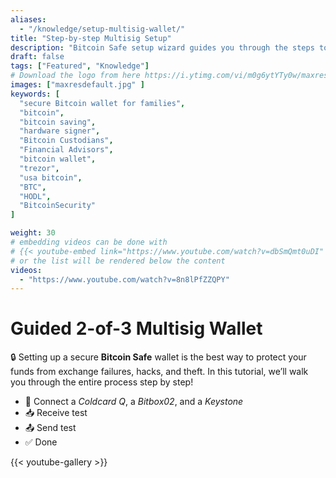 ```yaml
---
aliases:
  - "/knowledge/setup-multisig-wallet/"
title: "Step-by-step Multisig Setup"
description: "Bitcoin Safe setup wizard guides you through the steps to create a 2-of-3 Multisig bitcoin wallet"
draft: false
tags: ["Featured", "Knowledge"]
# Download the logo from here https://i.ytimg.com/vi/m0g6ytYTy0w/maxresdefault.jpg
images: ["maxresdefault.jpg" ]
keywords: [
  "secure Bitcoin wallet for families",
  "bitcoin",
  "bitcoin saving",
  "hardware signer",
  "Bitcoin Custodians",
  "Financial Advisors",
  "bitcoin wallet",
  "trezor",
  "usa bitcoin",
  "BTC",
  "HODL",
  "BitcoinSecurity"
]

weight: 30
# embedding videos can be done with 
# {{< youtube-embed link="https://www.youtube.com/watch?v=dbSmQmt0uDI" >}}
# or the list will be rendered below the content
videos:
  - "https://www.youtube.com/watch?v=8n8lPfZZQPY"
---
```



# Guided 2-of-3 Multisig Wallet

🔒 Setting up a secure **Bitcoin Safe** wallet is the best way to protect your funds from exchange failures, hacks, and theft. In this tutorial, we’ll walk you through the entire process step by step!
 

- 🔐 Connect a *Coldcard Q*, a *Bitbox02*, and a *Keystone*
- 📥 Receive test
- 📤 Send test
- ✅ Done



{{< youtube-gallery >}}